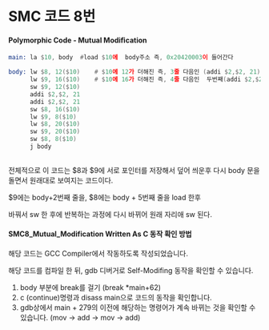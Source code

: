 # SMC 코드 8번

#### Polymorphic Code - Mutual Modiﬁcation

```asm
main: la $10, body	#load $10에  body주소 즉, 0x20420003이 들어간다

body: lw $8, 12($10) 	# $10에 12가 더해진 즉, 3줄 다음인 (addi $2,$2, 21) 								0x20420015가 $8에 load
      lw $9, 16($10)   	# $10에 16가 더해진 즉, 4줄 다음인  두번째(addi $2,$2, 21) 							0x20420015가 $9에 load
      sw $9, 12($10)                     
      addi $2,$2, 21       
      addi $2,$2, 21   
      sw $8, 16($10)        
      lw $9, 8($10)        
      lw $8, 20($10)        
      sw $9, 20($10)        
      sw $8, 8($10)         
      j body  
                   

```





전체적으로 이 코드는 $8과 $9에 서로 포인터를 저장해서 덮어 씌운후 다시 body 문을 돌면서 원래대로 보여지는 코드이다.

$9에는 body+2번째 줄을, $8에는 body + 5번째 줄을  load 한후

바꿔서 sw 한 후에 반복하는 과정에 다시 바뀌어 원래 자리애 sw 된다.



#### SMC8_Mutual_Modification Written As C 동작 확인 방법

해당 코드는 GCC Compiler에서 작동하도록 작성되었습니다.

해당 코드를 컴파일 한 뒤,  gdb 디버거로 Self-Modifing 동작을 확인할 수 있습니다.

1. body 부분에 break를 걸기 (break *main+62)
2. c (continue)명령과 disass main으로 코드의 동작을 확인합니다.
3. gdb상에서 main + 279의 이전에 해당하는 명령어가 계속 바뀌는 것을 확인할 수 있습니다. (mov -> add -> mov -> add)




